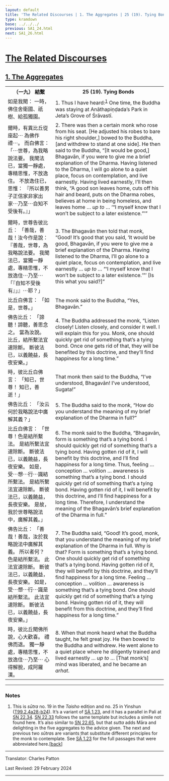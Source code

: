 ```yaml
---
layout: default
title: 'The Related Discourses | 1. The Aggregates | 25 (19). Tying Bonds'
type: kramdown
base: ../../../
previous: SA1_24.html
next: SA1_26.html
---
```


<h1><a href='(../index.html)'>The Related Discourses</a></h1>
<h2><a href='index.html'>1. The Aggregates</a></h2>

<table class="trans">
  <th class='ch'>（一九） 結繫</th>
  <th class='en'>25 (19). Tying Bonds</th>
  <tr>
    <td title='t99.2.4a28'>如是我聞： 一時，佛住舍衛國、祇樹、給孤獨園。</td>
    <td id='p1'>1. Thus I have heard:<sup id="ref1"><a href="#n1">1</a></sup> One time, the Buddha was staying at Anāthapiṇḍada’s Park in Jeta’s Grove of Śrāvastī.</td>
  </tr>
  <tr>
    <td title='t99.2.4a29'>爾時，有異比丘從座起⋯ 為佛作禮⋯。 而白佛言： 「⋯世尊，為我略說法要。 我聞法已，當獨一靜處，專精思惟，不放逸住。 不放逸住已，思惟： 『所以善男子正信家非家出家⋯乃至⋯自知不受後有。』」</td>
    <td id='p2'>2. There was then a certain monk who rose from his seat. [He adjusted his robes to bare his right shoulder,] bowed to the Buddha, [and withdrew to stand at one side]. He then said to the Buddha, “[It would be good,] Bhagavān, if you were to give me a brief explanation of the Dharma. Having listened to the Dharma, I will go alone to a quiet place, focus on contemplation, and live earnestly. Having lived earnestly, I’ll then think, “A good son leaves home, cuts off his hair and beard, puts on the Dharma robes, believes at home in being homeless, and leaves home … <em>up to</em> … ‘“I myself know that I won’t be subject to a later existence.”’”</td>
  </tr>
  <tr>
    <td title='t99.2.4b4'>爾時，世尊告彼比丘： 「善哉，善哉！汝今作是說： 『善哉，世尊，為我略說法要。 我聞法已，當獨一靜處，專精思惟，不放逸住⋯乃至⋯ 「『自知不受後有』」』⋯耶？」</td>
    <td id='p3'>3. The Bhagavān then told that monk, “Good! It’s good that you said, ‘It would be good, Bhagavān, if you were to give me a brief explanation of the Dharma. Having listened to the Dharma, I’ll go alone to a quiet place, focus on contemplation, and live earnestly … <em>up to</em> … “‘I myself know that I won’t be subject to a later existence.’”’ [Is this what you said?]”</td>
  </tr>
  <tr>
    <td title='t99.2.4b7'>比丘白佛言： 「如是，世尊。」</td>
    <td>The monk said to the Buddha, “Yes, Bhagavān.”</td>
  </tr>
  <tr>
    <td title='t99.2.4b8'>佛告比丘： 「諦聽！諦聽，善思念之。 當為汝說。 比丘，結所繫法宜速除斷。 斷彼法已，以義饒益，長夜安樂。」</td>
    <td id='p4'>4. The Buddha addressed the monk, “Listen closely! Listen closely, and consider it well. I will explain this for you. Monk, one should quickly get rid of something that’s a tying bond. Once one gets rid of that, they will be benefited by this doctrine, and they’ll find happiness for a long time.”</td>
  </tr>
  <tr>
    <td title='t99.2.4b10'>時，彼比丘白佛言： 「知已，世尊！ 知已，善逝！」</td>
    <td>That monk then said to the Buddha, “I’ve understood, Bhagavān! I’ve understood, Sugata!”</td>
  </tr>
  <tr>
    <td title='t99.2.4b11'>佛告比丘： 「汝云何於我略說法中廣解其義？」</td>
    <td id='p5'>5. The Buddha said to the monk, “How do you understand the meaning of my brief explanation of the Dharma in full?”</td>
  </tr>
  <tr>
    <td title='t99.2.4b12'>比丘白佛言： 「世尊！色是結所繫法。 是結所繫法宜速除斷。 斷彼法已，以義饒益，長夜安樂。 如是，受⋯想⋯行⋯識結所繫法。 是結所繫法宜速除斷。 斷彼法已，以義饒益，長夜安樂。 是故，我於世尊略說法中，廣解其義。」</td>
    <td id='p6'>6. The monk said to the Buddha, “Bhagavān, form is something that’s a tying bond. I should quickly get rid of something that’s a tying bond. Having gotten rid of it, I will benefit by this doctrine, and I’ll find happiness for a long time. Thus, feeling … conception … volition … awareness is something that’s a tying bond. I should quickly get rid of something that’s a tying bond. Having gotten rid of it, I will benefit by this doctrine, and I’ll find happiness for a long time. Therefore, I understand the meaning of the Bhagavān’s brief explanation of the Dharma in full.”</td>
  </tr>
  <tr>
    <td title='t99.2.4b17'>佛告比丘： 「善哉！善哉，汝於我略說法中廣解其義。 所以者何？ 色是結所繫法。 此法宜速除斷。 斷彼法已，以義饒益，長夜安樂。 如是，受⋯想⋯行⋯識是結所繫法。 此法宜速除斷。 斷彼法已，以義饒益，長夜安樂。」</td>
    <td id='p7'>7. The Buddha said, “Good! It’s good, monk, that you understand the meaning of my brief explanation of the Dharma in full. Why is that? Form is something that’s a tying bond. One should quickly get rid of something that’s a tying bond. Having gotten rid of it, they will benefit by this doctrine, and they’ll find happiness for a long time. Feeling … conception … volition … awareness is something that’s a tying bond. One should quickly get rid of something that’s a tying bond. Having gotten rid of it, they will benefit from this doctrine, and they’ll find happiness for a long time.”</td>
  </tr>
  <tr>
    <td title='t99.2.4b22'>時，彼比丘聞佛所說，心大歡喜。 禮佛而退。 獨一靜處，專精思惟，不放逸住⋯乃至⋯ 心得解脫，成阿羅漢。</td>
    <td id='p8'>8. When that monk heard what the Buddha taught, he felt great joy. He then bowed to the Buddha and withdrew. He went alone to a quiet place where he diligently trained and lived earnestly … <em>up to</em> … [That monk’s] mind was liberated, and he became an <em>arhat</em>.</td>
  </tr>
</table>

<hr/>

<h3 id="notes">Notes</h3>

<ol>
<li id="n1">This is <em>sūtra</em> no. 19 in the <cite>Taisho</cite> edition and no. 25 in Yinshun (<a href="https://cbetaonline.dila.edu.tw/zh/T02n0099_p0004a28" target="_blank">T99.2.4a28-b24</a>). It’s a variant of <a href="SA1_23.html" target="_blank">SĀ 1.23</a>, and it has a parallel in Pali at <a href="https://suttacentral.net/sn22.34" target="_blank">SN 22.34</a>. <a href="https://suttacentral.net/sn22.33" target="_blank">SN 22.33</a> follows the same template but includes a simile not found here. It’s also similar to <a href="https://suttacentral.net/sn22.65" target="_blank">SN 22.65</a>, but that <em>sutta</em> adds Māra and delighting in the five aggregates to the advice given. The next and previous two <em>sūtra</em>s are variants that substitute different principles for the monk to contemplate. See <a href="SA1_23.html" target="_blank">SĀ 1.23</a> for the full passages that were abbreviated here.[<a href="#ref1">back</a>]</li>
</ol>
<hr/>

<p class="translator">Translator: Charles Patton</p>
<p class='revised'>Last Revised: 29 February 2024</p>

<hr/>